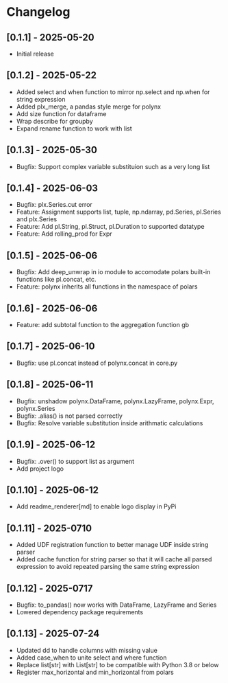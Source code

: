 # Changelog

## [0.1.1] - 2025-05-20
- Initial release

## [0.1.2] - 2025-05-22
- Added select and when function to mirror np.select and np.when for string expression
- Added plx_merge, a pandas style merge for polynx
- Add size function for dataframe
- Wrap describe for groupby
- Expand rename function to work with list

## [0.1.3] - 2025-05-30
- Bugfix: Support complex variable substituion such as a very long list

## [0.1.4] - 2025-06-03
- Bugfix: plx.Series.cut error
- Feature: Assignment supports list, tuple, np.ndarray, pd.Series, pl.Series and plx.Series
- Feature: Add pl.String, pl.Struct, pl.Duration to supported datatype
- Feature: Add rolling_prod for Expr

## [0.1.5] - 2025-06-06
- Bugfix: Add deep_unwrap in io module to accomodate polars built-in functions like pl.concat, etc.
- Feature: polynx inherits all functions in the namespace of polars

## [0.1.6] - 2025-06-06
- Feature: add subtotal function to the aggregation function gb

## [0.1.7] - 2025-06-10
- Bugfix: use pl.concat instead of polynx.concat in core.py

## [0.1.8] - 2025-06-11
- Bugfix: unshadow polynx.DataFrame, polynx.LazyFrame, polynx.Expr, polynx.Series
- Bugfix: .alias() is not parsed correctly
- Bugfix: Resolve variable substitution inside arithmatic calculations

## [0.1.9] - 2025-06-12
- Bugfix: .over() to support list as argument
- Add project logo

## [0.1.10] - 2025-06-12
- Add readme_renderer[md] to enable logo display in PyPi

## [0.1.11] - 2025-0710
- Added UDF registration function to better manage UDF inside string parser
- Added cache function for string parser so that it will cache all parsed expression to avoid repeated parsing the same string expression

## [0.1.12] - 2025-0717
- Bugfix: to_pandas() now works with DataFrame, LazyFrame and Series
- Lowered dependency package requirements

## [0.1.13] - 2025-07-24
- Updated dd to handle columns with missing value
- Added case_when to unite select and where function
- Replace list[str] with List[str] to be compatible with Python 3.8 or below
- Register max_horizontal and min_horizontal from polars
